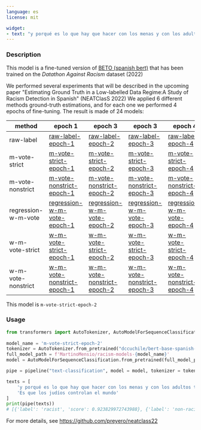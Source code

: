 ```yaml
---
language: es
license: mit

widget:
- text: "y porqué es lo que hay que hacer con los menas y con los adultos también!!!! NO a los inmigrantes ilegales!!!!"
---
```


### Description
This model is a fine-tuned version of [BETO (spanish bert)](https://huggingface.co/dccuchile/bert-base-spanish-wwm-uncased) that has been trained on the *Datathon Against Racism* dataset (2022)

We performed several experiments that will be described in the upcoming paper "Estimating Ground Truth in a Low-labelled Data Regime:A Study of Racism Detection in Spanish" (NEATClasS 2022)
We applied 6 different methods ground-truth estimations, and for each one we performed 4 epochs of fine-tuning. The result is made of 24 models:

| method	| epoch 1	| epoch 3	| epoch 3	| epoch 4	|
|---	|---	|---	|---	|---	|
| raw-label	| [raw-label-epoch-1](https://huggingface.co/MartinoMensio/racism-models-raw-label-epoch-1)	| [raw-label-epoch-2](https://huggingface.co/MartinoMensio/racism-models-raw-label-epoch-2)	| [raw-label-epoch-3](https://huggingface.co/MartinoMensio/racism-models-raw-label-epoch-3)	| [raw-label-epoch-4](https://huggingface.co/MartinoMensio/racism-models-raw-label-epoch-4)	|
| m-vote-strict	| [m-vote-strict-epoch-1](https://huggingface.co/MartinoMensio/racism-models-m-vote-strict-epoch-1)	| [m-vote-strict-epoch-2](https://huggingface.co/MartinoMensio/racism-models-m-vote-strict-epoch-2)	| [m-vote-strict-epoch-3](https://huggingface.co/MartinoMensio/racism-models-m-vote-strict-epoch-3)	| [m-vote-strict-epoch-4](https://huggingface.co/MartinoMensio/racism-models-m-vote-strict-epoch-4)	|
| m-vote-nonstrict	| [m-vote-nonstrict-epoch-1](https://huggingface.co/MartinoMensio/racism-models-m-vote-nonstrict-epoch-1)	| [m-vote-nonstrict-epoch-2](https://huggingface.co/MartinoMensio/racism-models-m-vote-nonstrict-epoch-2)	| [m-vote-nonstrict-epoch-3](https://huggingface.co/MartinoMensio/racism-models-m-vote-nonstrict-epoch-3)	| [m-vote-nonstrict-epoch-4](https://huggingface.co/MartinoMensio/racism-models-m-vote-nonstrict-epoch-4)	|
| regression-w-m-vote	| [regression-w-m-vote-epoch-1](https://huggingface.co/MartinoMensio/racism-models-regression-w-m-vote-epoch-1)	| [regression-w-m-vote-epoch-2](https://huggingface.co/MartinoMensio/racism-models-regression-w-m-vote-epoch-2)	| [regression-w-m-vote-epoch-3](https://huggingface.co/MartinoMensio/racism-models-regression-w-m-vote-epoch-3)	| [regression-w-m-vote-epoch-4](https://huggingface.co/MartinoMensio/racism-models-regression-w-m-vote-epoch-4)	|
| w-m-vote-strict	| [w-m-vote-strict-epoch-1](https://huggingface.co/MartinoMensio/racism-models-w-m-vote-strict-epoch-1)	| [w-m-vote-strict-epoch-2](https://huggingface.co/MartinoMensio/racism-models-w-m-vote-strict-epoch-2)	| [w-m-vote-strict-epoch-3](https://huggingface.co/MartinoMensio/racism-models-w-m-vote-strict-epoch-3)	| [w-m-vote-strict-epoch-4](https://huggingface.co/MartinoMensio/racism-models-w-m-vote-strict-epoch-4)	|
| w-m-vote-nonstrict	| [w-m-vote-nonstrict-epoch-1](https://huggingface.co/MartinoMensio/racism-models-w-m-vote-nonstrict-epoch-1)	| [w-m-vote-nonstrict-epoch-2](https://huggingface.co/MartinoMensio/racism-models-w-m-vote-nonstrict-epoch-2)	| [w-m-vote-nonstrict-epoch-3](https://huggingface.co/MartinoMensio/racism-models-w-m-vote-nonstrict-epoch-3)	| [w-m-vote-nonstrict-epoch-4](https://huggingface.co/MartinoMensio/racism-models-w-m-vote-nonstrict-epoch-4)	|


This model is `m-vote-strict-epoch-2`

### Usage

```python
from transformers import AutoTokenizer, AutoModelForSequenceClassification, pipeline
  
model_name = 'm-vote-strict-epoch-2'
tokenizer = AutoTokenizer.from_pretrained("dccuchile/bert-base-spanish-wwm-uncased")
full_model_path = f'MartinoMensio/racism-models-{model_name}'
model = AutoModelForSequenceClassification.from_pretrained(full_model_path)

pipe = pipeline("text-classification", model = model, tokenizer = tokenizer)

texts = [
    'y porqué es lo que hay que hacer con los menas y con los adultos también!!!! NO a los inmigrantes ilegales!!!!',
    'Es que los judíos controlan el mundo'
]
print(pipe(texts))
# [{'label': 'racist', 'score': 0.923829972743988}, {'label': 'non-racist', 'score': 0.8673009872436523}]
```

For more details, see https://github.com/preyero/neatclass22
